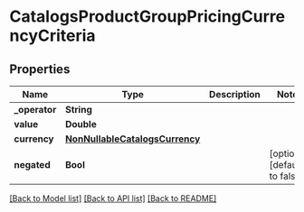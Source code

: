 # CatalogsProductGroupPricingCurrencyCriteria

## Properties
Name | Type | Description | Notes
------------ | ------------- | ------------- | -------------
**_operator** | **String** |  | 
**value** | **Double** |  | 
**currency** | [**NonNullableCatalogsCurrency**](NonNullableCatalogsCurrency.md) |  | 
**negated** | **Bool** |  | [optional] [default to false]

[[Back to Model list]](../README.md#documentation-for-models) [[Back to API list]](../README.md#documentation-for-api-endpoints) [[Back to README]](../README.md)


